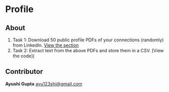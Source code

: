 # Profile

## About

1. Task 1: Download 50 public profile PDFs of your connections (randomly) from LinkedIn.
   [View the section](https://github.com/ayushi6560/Profile/tree/master/resume)
2. Task 2: Extract text from the above PDFs and store them in a CSV.
   [View the code](
   


## Contributor

**Ayushi Gupta**
<ayu123shi@gmail.com>


